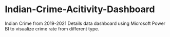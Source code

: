 # Indian-Crime-Acitivity-Dashboard
Indian Crime from 2019-2021 Details data dashboard using Microsoft Power BI to visualize crime rate from different type. 
